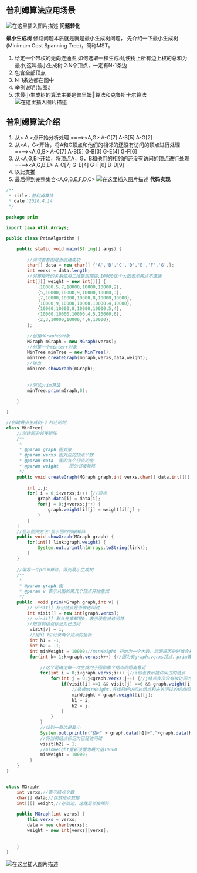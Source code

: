 ﻿## 普利姆算法应用场景
![在这里插入图片描述](https://img-blog.csdnimg.cn/2020041410521389.png)
**问题转化**

**最小生成树**
修路问题本质就是就是最小生成树问题， 先介绍一下最小生成树(Minimum Cost Spanning Tree)，简称MST。
1. 给定一个带权的无向连通图,如何选取一棵生成树,使树上所有边上权的总和为最小,这叫最小生成树 
2.N个顶点，一定有N-1条边
2. 包含全部顶点
3. N-1条边都在图中
4. 举例说明(如图:)
5. 求最小生成树的算法主要是普里姆算法和克鲁斯卡尔算法
![在这里插入图片描述](https://img-blog.csdnimg.cn/20200414105520551.png?x-oss-process=image/watermark,type_ZmFuZ3poZW5naGVpdGk,shadow_10,text_aHR0cHM6Ly9ibG9nLmNzZG4ubmV0L216Y19sb3Zl,size_16,color_FFFFFF,t_70#pic_center)

## 普利姆算法介绍
1. 从< A >点开始分析处理 ====><A,G>
A-C[7]	A-B[5]	A-G[2]
2. 从<A，G>开始，将A和G顶点和他们的相邻的还没有访问的顶点进行处理 ====><A,G,B>
A-C[7]	A-B[5]	G-B[3]	G-E[4]	G-F[6]
3. 从<A,G,B>开始，将顶点A，G，B和他们的相邻的还没有访问的顶点进行处理 ====><A,G,B,E>
A-C[7]	G-E[4]	G-F[6]	B-D[9]
4. 以此类推
5. 最后得到完整集合<A,G,B,E,F,D,C>
![在这里插入图片描述](https://img-blog.csdnimg.cn/20200414111347243.png?x-oss-process=image/watermark,type_ZmFuZ3poZW5naGVpdGk,shadow_10,text_aHR0cHM6Ly9ibG9nLmNzZG4ubmV0L216Y19sb3Zl,size_16,color_FFFFFF,t_70#pic_center)
**代码实现**

```java
/**
 * title：普利姆算法
 * date：2020.4.14
 */

package prim;

import java.util.Arrays;

public class PrimAlgorithm {

	public static void main(String[] args) {
		
		//测试看看图是否创建成功
		char[] data = new char[] {'A','B','C','D','E','F','G',};
		int verxs = data.length;
		//邻接矩阵的关系使用二维数组描述,10000这个大数表示两点不连通
		int[][] weight = new int[][] {
			{10000,5,7,10000,10000,10000,2},
			{5,10000,10000,9,10000,10000,3},
			{7,10000,10000,10000,8,10000,10000},
			{10000,9,10000,10000,10000,4,10000},
			{10000,10000,8,10000,10000,5,4},
			{10000,10000,10000,4,5,10000,6},
			{2,3,10000,10000,4,6,10000},
		};
		
		//创建MGraph的对象
		MGraph mGraph = new MGraph(verxs);
		//创建一个minterr对象
		MinTree minTree = new MinTree();
		minTree.createGraph(mGraph,verxs,data,weight);
		//输出
		minTree.showGraph(mGraph);
		
		
		//测试prim算法
		minTree.prim(mGraph,0);
		
	}

}

//创建最小生成树-》村庄的树
class MinTree{
	//创建图的邻接矩阵
	/**
	 * 
	 * @param graph	图对象
	 * @param verxs	图对应的顶点个数
	 * @param data	图的各个顶点的值
	 * @param weight	图的邻接矩阵
	 */
	public void createGraph(MGraph graph,int verxs,char[] data,int[][] weight) {
		
		int i,j;
		for( i = 0;i<verxs;i++) {//顶点
			graph.data[i] = data[i];
			for(j = 0;j<verxs;j++) {
				graph.weight[i][j] = weight[i][j] ;
			}
		}
	}
	//显示图的方法:显示图的邻接矩阵
	public void showGraph(MGraph graph) {
		for(int[] link:graph.weight) {
			System.out.println(Arrays.toString(link));
		}
	}
	
	//编写一个prim算法，得到最小生成树
	/**
	 * 
	 * @param graph	图
	 * @param v	表示从图的第几个顶点开始生成
	 */
	public  void prim(MGraph graph,int v) {
		// visit[] 标记结点是否被访问过
		int visit[] = new int[graph.verxs];
		// visit[] 默认元素都是0，表示没有被访问符
		//把当前结点标记为已访问
		 visit[v] = 1;
		 //用h1 h2记录两个顶点的坐标
		 int h1 = -1;
		 int h2 = -1;
		 int minWeight = 10000;//minWeight 初始为一个大数，后面遍历的时候会被替换
		 for(int k= 1;k<graph.verxs;k++) {//因为有graph.verxs顶点，prim算法结束后，会有graph.verxs-1条边
			 
			 //这个是确定每一次生成的子图和哪个结点的距离最近
			 for(int i = 0;i<graph.verxs;i++) {//i结点表示被访问过的结点
				 for(int j = 0;j<graph.verxs;j++) {//j结点表示没有被访问的结点
					 if(visit[i] ==1 && visit[j] ==0 && graph.weight[i][j] <minWeight){
						 //替换minWeight,寻找已经访问过结点和未访问过的结点间权值最小的边
						 minWeight = graph.weight[i][j];
						 h1 = i;
						 h2 = j;
					 }
				 }
			 }
			 //找到一条边是最小
			 System.out.println("边<" + graph.data[h1]+","+graph.data[h2]+">权值："+minWeight);
			 //将当前结点标记为已经访问过
			 visit[h2] = 1;
			 //minWeight重新设置为最大值10000
			 minWeight = 10000;
		 }
	}
}


class MGraph{
	int verxs;//表示结点个数
	char[] data;//存放结点数据
	int[][] weight;//存放边，这就是邻接矩阵
	
	public MGraph(int verxs) {
		this.verxs = verxs;
		data = new char[verxs];
		weight = new int[verxs][verxs];
		
		
	}
}

```
![在这里插入图片描述](https://img-blog.csdnimg.cn/20200415110807552.png?x-oss-process=image/watermark,type_ZmFuZ3poZW5naGVpdGk,shadow_10,text_aHR0cHM6Ly9ibG9nLmNzZG4ubmV0L216Y19sb3Zl,size_16,color_FFFFFF,t_70)
